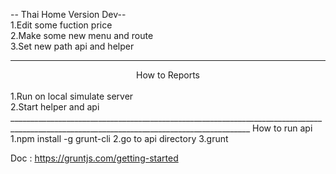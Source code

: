 -- Thai Home Version Dev--
<br>
1.Edit some fuction price
<br>
2.Make some new menu and route
<br>
3.Set new path api and helper
<br>
__________________________________________________________________________________________________________________________________________
<center>How to Reports</center>
<br>
1.Run on local simulate server
<br>
2.Start helper and api 
__________________________________________________________________________________________________________________________________________
How to run api 
1.npm install -g grunt-cli
2.go to api directory
3.grunt

Doc : https://gruntjs.com/getting-started

